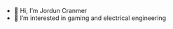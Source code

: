 - 👋 Hi, I’m Jordun Cranmer
- 👀 I’m interested in gaming and electrical engineering

<!---
JJ794/JJ794 is a ✨ special ✨ repository because its `README.md` (this file) appears on your GitHub profile.
You can click the Preview link to take a look at your changes.
--->
